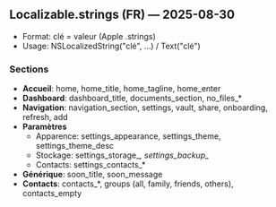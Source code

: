## Localizable.strings (FR) — 2025-08-30

- Format: clé = valeur (Apple .strings)
- Usage: NSLocalizedString("clé", …) / Text("clé")

### Sections
- **Accueil**: home, home_title, home_tagline, home_enter
- **Dashboard**: dashboard_title, documents_section, no_files_*
- **Navigation**: navigation_section, settings, vault, share, onboarding, refresh, add
- **Paramètres**
  - Apparence: settings_appearance, settings_theme, settings_theme_desc
  - Stockage: settings_storage_*, settings_backup_*
  - Contacts: settings_contacts_*
- **Générique**: soon_title, soon_message
- **Contacts**: contacts_*, groups (all, family, friends, others), contacts_empty
